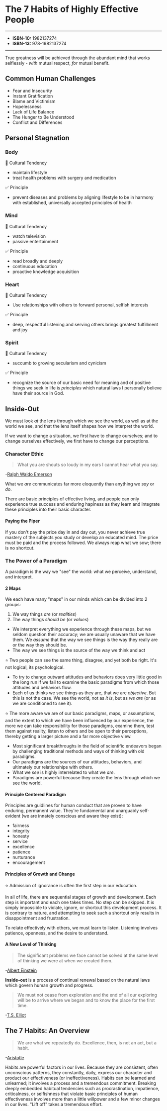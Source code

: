 # The 7 Habits of Highly Effective People

---

* **ISBN-10:** 1982137274
* **ISBN-13:** 978-1982137274

---

True greatness will be achieved through the abundant mind that works selflessly - *with* mutual respect, *for* mutual benefit.

## Common Human Challenges

* Fear and Insecurity
* Instant Gratification
* Blame and Victimism
* Hopelessness
* Lack of Life Balance
* The Hunger to Be Understood
* Conflict and Differences

## Personal Stagnation

### Body

🚫 Cultural Tendency
* maintain lifestyle
* treat health problems with surgery and medication

✅ Principle
* prevent diseases and problems by aligning lifestyle to be in harmony with established, universally accepted principles of health

### Mind

🚫 Cultural Tendency
* watch television
* passive entertainment

✅ Principle
* read broadly and deeply
* continuous education
* proactive knowledge acquisition

### Heart

🚫 Cultural Tendency
* Use relationships with others to forward personal, selfish interests

✅ Principle
* deep, respectful listening and serving others brings greatest fulfillment and joy

### Spirit

🚫 Cultural Tendency
* succumb to growing secularism and cynicism

✅ Principle
* recognize the source of our basic need for meaning and of positive things we seek in life is *principles* which natural laws I personally believe have their source in God.

## Inside-Out

We must look *at* the lens through which we see the world, as well as at the world we see, and that the lens itself shapes how we interpret the world.

If we want to change a situation, we first have to change ourselves; and to change ourselves effectively, we first have to change our perceptions.

### Character Ethic

> What you are shouts so loudy in my ears I cannot hear what you say.
>
-[Ralph Waldo Emerson](https://en.wikipedia.org/wiki/Ralph_Waldo_Emerson)

What we *are* communicates far more eloquently than anything we *say* or *do*.

There are basic principles of effective living, and people can only experience true success and enduring hapiness as they learn and integrate these principles into their basic character.

#### Paying the Piper

If you don't pay the price day in and day out, you never achieve true mastery of the subjects you study or develop an educated mind.  The price must be paid and the process followed.  We always reap what we sow; there is no shortcut.

### The Power of a Paradigm

A paradigm is the way we "see" the world: what we perceive, understand, and interpret.

#### 2 Maps

We each have many "maps" in our minds which can be divided into 2 groups:

1. We way things *are* (or *realities*)
2. The way things *should be* (or *values*)

* We interpret everything we experience through these maps, but we seldom question their accuracy; we are usually unaware that we have them.  We *assume* that the way we see things is the way they really are or the way they should be.
* The way we see things is the source of the way we think and act

⭐️ Two people can see the same thing, disagree, and yet both be right.  It's not logical, its psychological.

* To try to change outward attitudes and behaviors does very little good in the long run if we fail to examine the basic paradigms from which those attitudes and behaviors flow.
* Each of us thinks we see things as they are, that we are *objective*.  But this is not the case.  We see the world, not as *it is*, but as *we are* (or as we are conditioned to see it).

⭐️ The more aware we are of our basic paradigms, maps, or assumptions, and the extent to which we have been influenced by our experience, the more we can take responsibility for those paradigms, examine them, test them against reality, listen to others and be open to their perceptions, thereby getting a larger picture and a far more objective view.

* Most significant breakthroughs in the field of scientific endeavors began by challenging traditional methods and ways of thinking with old paradigms.
* Our paradigms are the sources of our attitudes, behaviors, and ultimately our relationships with others.
* What we *see* is highly interrelated to what we *are*.
* Paradigms are powerful because they create the lens through which we see the world.

#### Principle Centered Paradigm

Principles are guidlines for human conduct that are proven to have enduring, permanent value.  They're fundamental and unarguably self-evident (we are innately conscious and aware they exist):

* fairness
* integrity
* honesty
* service
* excellence
* patience
* nurturance
* encouragement

#### Principles of Growth and Change

⭐️ Admission of ignorance is often the first step in our education.

In all of life, there are sequential stages of growth and development.  Each step is important and each one takes times.  No step can be skipped.  It is simply impossible to violate, ignore, or shortcut this development process.  It is contrary to nature, and attempting to seek such a shortcut only results in disappointment and frustration.

To relate effectively with others, we must learn to listen.  Listening involves patience, openness, and the desire to understand.

#### A New Level of Thinking

> The significant problems we face cannot be solved at the same level of thinking we were at when we created them.
>
-[Albert Einstein](https://en.wikipedia.org/wiki/Albert_Einstein)

**Inside-out** is a process of continual renewal based on the natural laws which govern human growth and progress.

> We must not cease from exploration and the end of all our exploring will be to arrive where we began and to know the place for the first time.
>
-[T.S. Elliot](https://en.wikipedia.org/wiki/T._S._Eliot)


## The 7 Habits: An Overview

> We are what we repeatedly do.  Excellence, then, is not an act, but a habit.
>
-[Aristotle](https://en.wikipedia.org/wiki/Aristotle)

Habits are powerful factors in our lives.  Because they are consistent, often unconscious patterns, they constantly, daily, express our character and product our effectiveness (or ineffectiveness).  Habits can be learned and unlearned; it involves a process and a tremendous commitment.  Breaking deeply embedded habitual tendencies such as procrastination, impatience, criticalness, or selfishness that violate basic principles of human effectiveness involves more than a little willpower and a few minor changes in our lives.  "Lift off" takes a tremendous effort.
